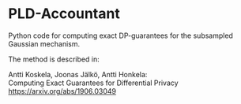 # PLD-Accountant
Python code for computing exact DP-guarantees for the subsampled Gaussian mechanism.  


The method is described in:

Antti Koskela, Joonas Jälkö, Antti Honkela:  
Computing Exact Guarantees for Differential Privacy  
https://arxiv.org/abs/1906.03049  
